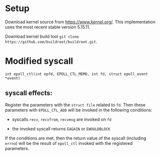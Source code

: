 # Setup

Download kernel source from https://www.kernel.org/. This implementation uses the most recent stable version 5.15.11.

Download kernel build tool `git clone https://github.com/buildroot/buildroot.git`.

# Modified syscall

```
int epoll_ctl(int epfd, EPOLL_CTL_MEMO, int fd, struct epoll_event *event)
```

## syscall effects:

Register the parameters with the `struct file` related to `fd`. Then these parameters with `EPOLL_CTL_ADD` will be invoked in the following conditions:

- syscalls `recv`, `recvfrom`, `recvmsg` are invoked on `fd`

- the invoked syscall returns `EAGAIN` or `EWOULDBLOCK`

If the conditions are met, then the return value of the syscall (including `errno`) will be the result of 
`epoll_ctl` invoked with the registered parameters.
